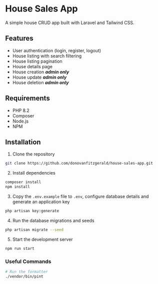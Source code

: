 # House Sales App

A simple house CRUD app built with Laravel and Tailwind CSS.

## Features

- User authentication (login, register, logout)
- House listing with search filtering
- House listing pagination
- House details page
- House creation **_admin only_**
- House update **_admin only_**
- House deletion **_admin only_**

## Requirements

- PHP 8.2
- Composer
- Node.js
- NPM

## Installation

1. Clone the repository

```bash
git clone https://github.com/donovanfitzgerald/house-sales-app.git
```

2. Install dependencies

```bash
composer install
npm install
```

3. Copy the `.env.example` file to `.env`, configure database details and generate an application key

```bash
php artisan key:generate
```

4. Run the database migrations and seeds

```bash
php artisan migrate --seed
```

5. Start the development server

```bash
npm run start
```

### Useful Commands

```bash
# Run the formatter
./vendor/bin/pint
```
